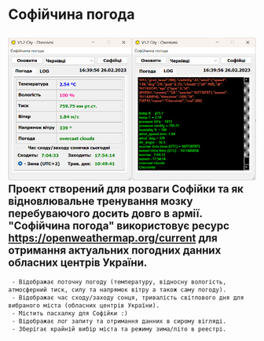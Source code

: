 # Софійчина погода
![Image alt](https://github.com/centroparotjag/Sofia-weather-QT/raw/master/image/image.png)
Проект створений для розваги Софійки та як відновлювальне тренування мозку перебуваючого досить довго в армії.
"Софійчина погода" використовує ресурс https://openweathermap.org/current для отримання актуальних погодних данних обласних центрів України.
---
     - Відображає поточну погоду (температуру, відносну вологість, атмосферний тиск, силу та напрямок вітру а також саму погоду).
     - Відображає час сходу/заходу сонця, тривалість світлового дня для вибраного міста (обласних центрів України). 
     - Містить пасхалку для Софійки :)
     - Відображає лог запиту та отримання данних в сирому вігляді. 
     - Зберігає крайній вибір міста та режиму зима/літо в реестрі.
